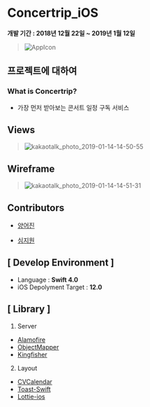 # Concertrip_iOS

**개발 기간 : 2018년 12월 22일  ~ 2019년 1월 12일**

> ![AppIcon](https://github.com/cchloe2311/Concertrip__Android/blob/master/Concertrip.png?raw=true)

## 프로젝트에 대하여
### What is Concertrip?
* 가장 먼저 받아보는 콘서트 일정 구독 서비스

## Views
> ![kakaotalk_photo_2019-01-14-14-50-55](https://user-images.githubusercontent.com/28748103/51098148-4fdbf480-180c-11e9-93bb-ea3dc519cb98.png)

## Wireframe
> ![kakaotalk_photo_2019-01-14-14-51-31](https://user-images.githubusercontent.com/28748103/51098260-b3feb880-180c-11e9-8e8e-fe3511cd0c54.png)



## Contributors
* [양어진](https://github.com/eojine)

* [심지원](https://github.com/jiwonsim)

## [ Develop Environment ]

- Language :  **Swift 4.0**
- iOS Depolyment Target : **12.0**


## [ Library ]

1. Server
* [Alamofire](https://github.com/Alamofire/Alamofire)
* [ObjectMapper](https://github.com/tristanhimmelman/ObjectMapper)
* [Kingfisher](https://github.com/onevcat/Kingfisher)

2. Layout
* [CVCalendar](https://github.com/CVCalendar/CVCalendar)
* [Toast-Swift](https://github.com/scalessec/Toast-Swift)
* [Lottie-ios](https://github.com/airbnb/lottie-ios)
